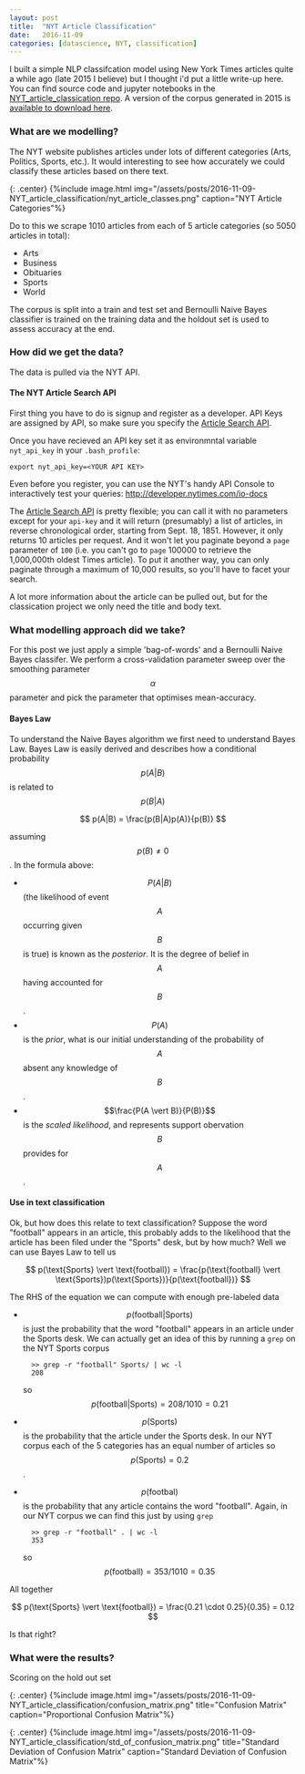 ```yaml
---
layout: post
title:  "NYT Article Classification"
date:   2016-11-09
categories: [datascience, NYT, classification]
---
```


I built a simple NLP classifcation model using New York Times articles quite a while ago (late 2015 I believe) but I thought i'd put a little write-up here. You can find source code and jupyter notebooks in the [NYT_article_classication repo](https://github.com/CamCairns/NYT_article_classification). A version of the corpus generated in 2015 is [available to download here](http://camcairns-nyt-corpus.s3-website.eu-west-2.amazonaws.com/nyt_corpus.tar.gz).

### What are we modelling?

The NYT website publishes articles under lots of different categories (Arts, Politics, Sports, etc.). It would interesting to see how accurately we could classify these articles based on there text.

{: .center}
{%include image.html img="/assets/posts/2016-11-09-NYT_article_classification/nyt_article_classes.png" caption="NYT Article Categories"%}

Do to this we scrape 1010 articles from each of 5 article categories (so 5050 articles in total):

* Arts
* Business 
* Obituaries
* Sports
* World

The corpus is split into a train and test set and Bernoulli Naive Bayes classifier is trained on the training data and the holdout set is used to assess accuracy at the end.

### How did we get the data?

The data is pulled via the NYT API. 

#### The NYT Article Search API

First thing you have to do is signup and register as a developer. API Keys are assigned by API, so make sure you specify the [Article Search API](http://developer.nytimes.com/docs/read/article_search_api_v2).

Once you have recieved an API key set it as environmntal variable `nyt_api_key` in your `.bash_profile`:

    export nyt_api_key=<YOUR API KEY>

Even before you register, you can use the NYT's handy API Console to interactively test your queries: http://developer.nytimes.com/io-docs

The [Article Search API](http://developer.nytimes.com/docs/read/article_search_api_v2) is pretty flexible; you can call it with no parameters except for your `api-key` and it will return (presumably) a list of articles, in reverse chronological order, starting from Sept. 18, 1851. However, it only returns 10 articles per request. And it won't let you paginate beyond a `page` parameter of `100` (i.e. you can't go to `page` 100000 to retrieve the 1,000,000th oldest Times article). To put it another way, you can only paginate through a maximum of 10,000 results, so you'll have to facet your search.

A lot more information about the article can be pulled out, but for the classication project we only need the title and body text.


### What modelling approach did we take?

For this post we just apply a simple 'bag-of-words' and a Bernoulli Naive Bayes classifer. We perform a cross-validation parameter sweep over the smoothing parameter $$\alpha$$ parameter and pick the parameter that optimises mean-accuracy.

#### Bayes Law

To understand the Naive Bayes algorithm we first need to understand Bayes Law. Bayes Law is easily derived and describes how a conditional probability $$p(A \vert B)$$ is related to $$p(B \vert A)$$

$$
p(A|B) = \frac{p(B|A)p(A)}{p(B)}
$$

assuming $$p(B) \ne 0$$. In the formula above:

* $$P(A \vert B)$$ (the likelihood of event $$A$$ occurring given $$B$$ is true) is known as the *posterior*. It is the degree of belief in $$A$$ having accounted for $$B$$.
* $$P(A)$$ is the *prior*, what is our initial understanding of the probability of $$A$$ absent any knowledge of $$B$$.
* $$\frac{P(A \vert B)}{P(B)}$$ is the *scaled likelihood*, and represents support obervation $$B$$ provides for $$A$$.

#### Use in text classification 

Ok, but how does this relate to text classification? Suppose the word "football" appears in an article, this probably adds to the likelihood that the article has been filed under the "Sports" desk, but by how much? Well we can use Bayes Law to tell us 

$$
p(\text{Sports} \vert \text{football}) = \frac{p(\text{football} \vert \text{Sports})p(\text{Sports})}{p(\text{football})}
$$

The RHS of the equation we can compute with enough pre-labeled data

* $$p(\text{football} \vert \text{Sports})$$ is just the probability that the word "football" appears in an article under the Sports desk. We can actually get an idea of this by running a `grep` on the NYT Sports corpus

		>> grep -r "football" Sports/ | wc -l
		208

	so 	$$p(\text{football} \vert \text{Sports}) = 208/1010 = 0.21$$ 
* $$p(\text{Sports})$$ is the probability that the article under the Sports desk. In our NYT corpus each of the 5 categories has an equal number of articles so $$p(\text{Sports}) = 0.2$$.
* $$p(\text{footbal})$$ is the probability that any article contains the word "football". Again, in our NYT corpus we can find this just by using `grep`

		>> grep -r "football" . | wc -l
		353

	so 	$$p(\text{football}) = 353/1010 = 0.35$$ 

All together

$$
p(\text{Sports} \vert \text{football}) = \frac{0.21 \cdot 0.25}{0.35} = 0.12
$$

Is that right?

### What were the results?

Scoring on the hold out set 

{: .center}
{%include image.html
img="/assets/posts/2016-11-09-NYT_article_classification/confusion_matrix.png"
title="Confusion Matrix"
caption="Proportional Confusion Matrix"%}

{: .center}
{%include image.html
img="/assets/posts/2016-11-09-NYT_article_classification/std_of_confusion_matrix.png"
title="Standard Deviation of Confusion Matrix"
caption="Standard Deviation of Confusion Matrix"%}
